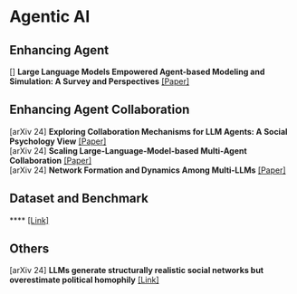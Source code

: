 # Agentic AI

## Enhancing Agent 
[] **Large Language Models Empowered Agent-based Modeling and Simulation: A Survey and Perspectives** [[Paper]](https://arxiv.org/html/2312.11970v1)</br>

## Enhancing Agent Collaboration
[arXiv 24] **Exploring Collaboration Mechanisms for LLM Agents: A Social Psychology View** [[Paper]](https://arxiv.org/pdf/2310.02124) </br>
[arXiv 24] **Scaling Large-Language-Model-based Multi-Agent Collaboration** [[Paper]](https://arxiv.org/pdf/2406.07155)</br>
[arXiv 24] **Network Formation and Dynamics Among Multi-LLMs** [[Paper]](https://arxiv.org/abs/2402.10659)</br>


## Dataset and Benchmark
**** [[Link]]()</br>

## Others
[arXiv 24] **LLMs generate structurally realistic social networks but overestimate political homophily** [[Link]](https://arxiv.org/abs/2408.16629) </br>
